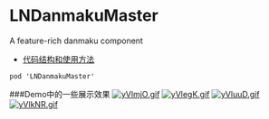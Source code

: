 # LNDanmakuMaster
A feature-rich danmaku component

* [代码结构和使用方法](https://www.jianshu.com/p/4a5448dd4a60)
```
pod 'LNDanmakuMaster'
```
###Demo中的一些展示效果
[![yVlmjO.gif](https://s3.ax1x.com/2021/02/01/yVlmjO.gif)](https://imgchr.com/i/yVlmjO)
[![yVlegK.gif](https://s3.ax1x.com/2021/02/01/yVlegK.gif)](https://imgchr.com/i/yVlegK)
[![yVluuD.gif](https://s3.ax1x.com/2021/02/01/yVluuD.gif)](https://imgchr.com/i/yVluuD)
[![yVlkNR.gif](https://s3.ax1x.com/2021/02/01/yVlkNR.gif)](https://imgchr.com/i/yVlkNR)
